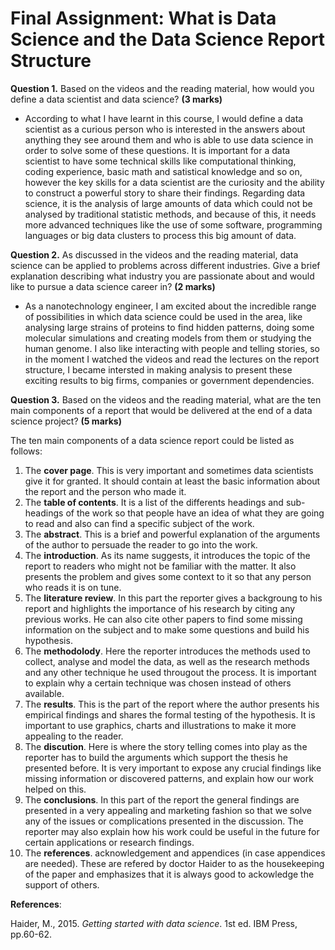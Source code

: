# Final Assignment: What is Data Science and the Data Science Report Structure

__Question 1.__ Based on the videos and the reading material, how would you define a data scientist and data science? __(3 marks)__
- According to what I have learnt in this course, I would define a data scientist as a curious person who is interested in the answers about anything they see around them and who is able to use data science in order to solve some of these questions. It is important for a data scientist to have some technical skills like computational thinking, coding experience, basic math and satistical knowledge and so on, however the key skills for a data scientist are the curiosity and the ability to construct a powerful story to share their findings. Regarding data science, it is the analysis of large amounts of data which could not be analysed by traditional statistic methods, and because of this, it needs more advanced techniques like the use of some software, programming languages or big data clusters to process this big amount of data.

__Question 2.__ As discussed in the videos and the reading material, data science can be applied to problems across different industries. Give a brief explanation describing what industry  you are passionate about and would like to pursue a data science career in? __(2 marks)__
- As a nanotechnology engineer, I am excited about the incredible range of possibilities in which data science could be used in the area, like analysing large strains of proteins to find hidden patterns, doing some molecular simulations and creating models from them or studying the human genome. I also like interacting with people and telling stories, so in the moment I watched the videos and read the lectures on the report structure, I became intersted in making analysis to present these exciting results to big firms, companies or government dependencies.

__Question 3.__ Based on the videos and the reading material, what are the ten main components of a report that would be delivered at the end of a data science project? __(5 marks)__

The ten main components of a data science report could be listed as follows:
  1. The __cover page__. This is very important and sometimes data scientists give it for granted. It should contain at least the basic information about the report and the person who made it.
  2. The __table of contents__. It is a list of the differents headings and sub-headings of the work so that people have an idea of what they are going to read and also can find a specific subject of the work.
  3. The __abstract__. This is a brief and powerful explanation of the arguments of the author to persuade the reader to go into the work.
  4. The __introduction__. As its name suggests, it introduces the topic of the report to readers who might not be familiar with the matter. It also presents the problem and gives some context to it so that any person who reads it is on tune.
  5. The __literature review__. In this part the reporter gives a backgroung to his report and highlights the importance of his research by citing any previous works. He can also cite other papers to find some missing information on the subject and to make some questions and build his hypothesis.
  6. The __methodolody__. Here the reporter introduces the methods used to collect, analyse and model the data, as well as the research methods and any other technique he used througout the process. It is important to explain why a certain technique was chosen instead of others available.
  7. The __results__. This is the part of the report where the author presents his empirical findings and shares the formal testing of the hypothesis. It is important to use graphics, charts and illustrations to make it more appealing to the reader.
  8. The __discution__. Here is where the story telling comes into play as the reporter has to build the arguments which support the thesis he presented before. It is very important to expose any crucial findings like missing information or discovered patterns, and explain how our work helped on this.
  9. The __conclusions__. In this part of the report the general findings are presented in a very appealing and marketing fashion so that we solve any of the issues or complications presented in the discussion. The reporter may also explain how his work could be useful in the future for certain applications or research findings.
  10. The __references__. acknowledgement and appendices (in case appendices are needed). These are refered by doctor Haider to as the housekeeping of the paper and emphasizes that it is always good to ackowledge the support of others.

__References__:

Haider, M., 2015. _Getting started with data science_. 1st ed. IBM Press, pp.60-62.
